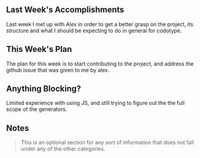 ## Last Week's Accomplishments
Last week I met up with Alex in order to get a better grasp on the project, its structure and what I should be expecting
to do in general for codotype.

## This Week's Plan
The plan for this week is to start contributing to the project, and address the github issue that was given to me
by alex.

## Anything Blocking?
Limited experience with using JS, and still trying to figure out the the full scope of the generators.

## Notes

> This is an optional section for any sort of information that does not fall under any of the other categories.
